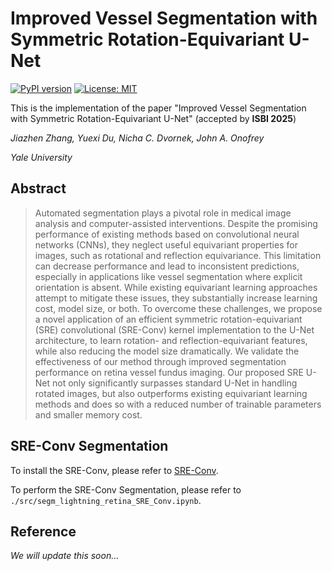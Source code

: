 # Improved Vessel Segmentation with Symmetric Rotation-Equivariant U-Net

[![PyPI version](https://img.shields.io/pypi/v/SRE-Conv.svg)](https://pypi.org/project/SRE-Conv/) [![License: MIT](https://img.shields.io/badge/License-MIT-yellow.svg)](./LICENSE)

This is the implementation of the paper "Improved Vessel Segmentation with Symmetric Rotation-Equivariant U-Net" (accepted by **ISBI 2025**)

*Jiazhen Zhang, Yuexi Du, Nicha C. Dvornek, John A. Onofrey*

*Yale University*

## Abstract

> Automated segmentation plays a pivotal role in medical image analysis and computer-assisted interventions. Despite the promising performance of existing methods based on convolutional neural networks (CNNs), they neglect useful equivariant properties for images, such as rotational and reflection equivariance.  This limitation can decrease performance and lead to inconsistent predictions, especially in applications like vessel segmentation where explicit orientation is absent. While existing equivariant learning approaches attempt to mitigate these issues, they substantially increase learning cost, model size, or both. To overcome these challenges, we propose a novel application of an efficient symmetric rotation-equivariant (SRE) convolutional (SRE-Conv) kernel implementation to the U-Net architecture, to learn rotation- and reflection-equivariant features, while also reducing the model size dramatically. We validate the effectiveness of our method through improved segmentation performance on retina vessel fundus imaging. Our proposed SRE U-Net not only significantly surpasses standard U-Net in handling rotated images, but also outperforms existing equivariant learning methods and does so with a reduced number of trainable parameters and smaller memory cost.

## SRE-Conv Segmentation

To install the SRE-Conv, please refer to [SRE-Conv](https://github.com/XYPB/SRE-Conv).

To perform the SRE-Conv Segmentation, please refer to `./src/segm_lightning_retina_SRE_Conv.ipynb`.

## Reference

*We will update this soon...*
